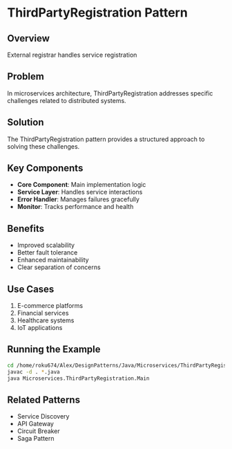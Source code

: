 # ThirdPartyRegistration Pattern

## Overview
External registrar handles service registration

## Problem
In microservices architecture, ThirdPartyRegistration addresses specific challenges related to distributed systems.

## Solution
The ThirdPartyRegistration pattern provides a structured approach to solving these challenges.

## Key Components
- **Core Component**: Main implementation logic
- **Service Layer**: Handles service interactions
- **Error Handler**: Manages failures gracefully
- **Monitor**: Tracks performance and health

## Benefits
- Improved scalability
- Better fault tolerance
- Enhanced maintainability
- Clear separation of concerns

## Use Cases
1. E-commerce platforms
2. Financial services
3. Healthcare systems
4. IoT applications

## Running the Example
```bash
cd /home/roku674/Alex/DesignPatterns/Java/Microservices/ThirdPartyRegistration
javac -d . *.java
java Microservices.ThirdPartyRegistration.Main
```

## Related Patterns
- Service Discovery
- API Gateway
- Circuit Breaker
- Saga Pattern
